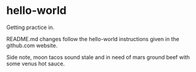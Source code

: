 # hello-world
Getting practice in.

README.md changes follow the hello-world instructions given in the github.com website.

Side note, moon tacos sound stale and in need of mars ground beef with some venus hot sauce.

